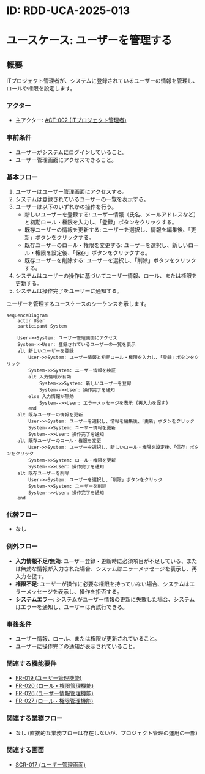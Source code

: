 # ID: RDD-UCA-2025-013

# ユースケース: ユーザーを管理する

## 概要

ITプロジェクト管理者が、システムに登録されているユーザーの情報を管理し、ロールや権限を設定します。

### アクター

- 主アクター:
  [ACT-002 (ITプロジェクト管理者)](../actors/act-002-it-project-manager.md)

### 事前条件

- ユーザーがシステムにログインしていること。
- ユーザー管理画面にアクセスできること。

### 基本フロー

1. ユーザーはユーザー管理画面にアクセスする。
1. システムは登録されているユーザーの一覧を表示する。
1. ユーザーは以下のいずれかの操作を行う。
   - 新しいユーザーを登録する: ユーザー情報（氏名、メールアドレスなど）と初期ロール・権限を入力し、「登録」ボタンをクリックする。
   - 既存ユーザーの情報を更新する: ユーザーを選択し、情報を編集後、「更新」ボタンをクリックする。
   - 既存ユーザーのロール・権限を変更する: ユーザーを選択し、新しいロール・権限を設定後、「保存」ボタンをクリックする。
   - 既存ユーザーを削除する: ユーザーを選択し、「削除」ボタンをクリックする。
1. システムはユーザーの操作に基づいてユーザー情報、ロール、または権限を更新する。
1. システムは操作完了をユーザーに通知する。

ユーザーを管理するユースケースのシーケンスを示します。

```mermaid
sequenceDiagram
    actor User
    participant System

    User->>System: ユーザー管理画面にアクセス
    System->>User: 登録されているユーザーの一覧を表示
    alt 新しいユーザーを登録
        User->>System: ユーザー情報と初期ロール・権限を入力し、「登録」ボタンをクリック
        System->>System: ユーザー情報を検証
        alt 入力情報が有効
            System->>System: 新しいユーザーを登録
            System-->>User: 操作完了を通知
        else 入力情報が無効
            System-->>User: エラーメッセージを表示 (再入力を促す)
        end
    alt 既存ユーザーの情報を更新
        User->>System: ユーザーを選択し、情報を編集後、「更新」ボタンをクリック
        System->>System: ユーザー情報を更新
        System-->>User: 操作完了を通知
    alt 既存ユーザーのロール・権限を変更
        User->>System: ユーザーを選択し、新しいロール・権限を設定後、「保存」ボタンをクリック
        System->>System: ロール・権限を更新
        System-->>User: 操作完了を通知
    alt 既存ユーザーを削除
        User->>System: ユーザーを選択し、「削除」ボタンをクリック
        System->>System: ユーザーを削除
        System-->>User: 操作完了を通知
    end
```

### 代替フロー

- なし

### 例外フロー

- **入力情報不足/無効**: ユーザー登録・更新時に必須項目が不足している、または無効な情報が入力された場合、システムはエラーメッセージを表示し、再入力を促す。
- **権限不足**: ユーザーが操作に必要な権限を持っていない場合、システムはエラーメッセージを表示し、操作を拒否する。
- **システムエラー**: システムがユーザー情報の更新に失敗した場合、システムはエラーを通知し、ユーザーは再試行できる。

### 事後条件

- ユーザー情報、ロール、または権限が更新されていること。
- ユーザーに操作完了の通知が表示されていること。

### 関連する機能要件

- [FR-019 (ユーザー管理機能)](../functional-requirements/fr-019-budget-consumption-display-function.md)
- [FR-020 (ロール・権限管理機能)](../functional-requirements/fr-020-plan-deviation-detection-function.md)
- [FR-026 (ユーザー情報管理機能)](../functional-requirements/fr-026-user-information-management-function.md)
- [FR-027 (ロール・権限管理機能)](../functional-requirements/fr-027-role-permission-management-function.md)

### 関連する業務フロー

- なし (直接的な業務フローは存在しないが、プロジェクト管理の運用の一部)

### 関連する画面

- [SCR-017 (ユーザー管理画面)](../screens/scr-017-user-management-screen.md)
